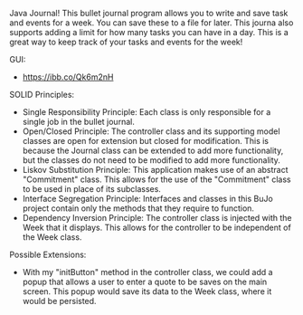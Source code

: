 Java Journal!
This bullet journal program allows you to write and save task and events for a week.
You can save these to a file for later. This journa also supports adding a limit for how many
tasks you can have in a day. This is a great way to keep track of your tasks and events for the week!

GUI:

- https://ibb.co/Qk6m2nH

SOLID Principles:

- Single Responsibility Principle: Each class is only responsible for a single job in the bullet
  journal.
- Open/Closed Principle: The controller class and its supporting model classes are open for
  extension but closed for modification. This is because the Journal class can be extended to
  add more functionality, but the classes do not need to be modified to add more functionality.
- Liskov Substitution Principle: This application makes use of an abstract "Commitment" class.
  This allows for the use of the "Commitment" class to be used in place of its subclasses.
- Interface Segregation Principle: Interfaces and classes in this BuJo project contain only the methods
  that they require to function.
- Dependency Inversion Principle: The controller class is injected with the Week that it displays.
  This allows for the controller to be independent of the Week class.

Possible Extensions:

- With my "initButton" method in the controller class, we could add a popup that allows a user to
  enter a quote to be saves on the main screen. This popup would save its data to the Week class,
  where it would be persisted.